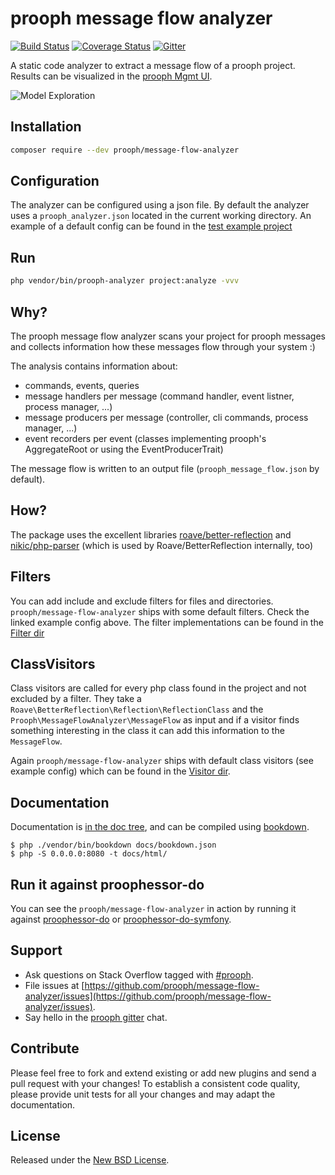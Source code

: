 # prooph message flow analyzer

[![Build Status](https://travis-ci.org/prooph/message-flow-analyzer.svg?branch=master)](https://travis-ci.org/prooph/message-flow-analyzer)
[![Coverage Status](https://coveralls.io/repos/github/prooph/message-flow-analyzer/badge.svg?branch=master)](https://coveralls.io/github/prooph/message-flow-analyzer?branch=master)
[![Gitter](https://badges.gitter.im/Join%20Chat.svg)](https://gitter.im/prooph/improoph)

A static code analyzer to extract a message flow of a prooph project. Results can be visualized in the [prooph Mgmt UI](https://github.com/prooph/event-store-mgmt-ui).

![Model Exploration](https://github.com/prooph/proophessor/blob/master/assets/prooph_do_exploration.gif)

## Installation

```bash
composer require --dev prooph/message-flow-analyzer
```

## Configuration

The analyzer can be configured using a json file. By default the analyzer uses a `prooph_analyzer.json` located in the current working directory.
An example of a default config can be found in the [test example project](https://github.com/prooph/message-flow-analyzer/blob/master/tests/Sample/DefaultProject/prooph_analyzer.json)

## Run

```bash
php vendor/bin/prooph-analyzer project:analyze -vvv
```

## Why?

The prooph message flow analyzer scans your project for prooph messages and collects information how these messages flow through your system :)

The analysis contains information about:

- commands, events, queries
- message handlers per message (command handler, event listner, process manager, ...)
- message producers per message (controller, cli commands, process manager, ...)
- event recorders per event (classes implementing prooph's AggregateRoot or using the EventProducerTrait)

The message flow is written to an output file (`prooph_message_flow.json` by default).

## How?

The package uses the excellent libraries [roave/better-reflection](https://github.com/Roave/BetterReflection)
and [nikic/php-parser](https://github.com/nikic/PHP-Parser) (which is used by Roave/BetterReflection internally, too)


## Filters

You can add include and exclude filters for files and directories. `prooph/message-flow-analyzer` ships with some default filters.
Check the linked example config above. The filter implementations can be found in the [Filter dir](https://github.com/prooph/message-flow-analyzer/tree/master/src/Filter)

## ClassVisitors

Class visitors are called for every php class found in the project and not excluded by a filter.
They take a `Roave\BetterReflection\Reflection\ReflectionClass` and the `Prooph\MessageFlowAnalyzer\MessageFlow` as input and if a visitor finds something
interesting in the class it can add this information to the `MessageFlow`.

Again `prooph/message-flow-analyzer` ships with default class visitors (see example config) which can be found in the [Visitor dir](https://github.com/prooph/message-flow-analyzer/tree/master/src/Visitor). 

## Documentation

Documentation is [in the doc tree](docs/), and can be compiled using [bookdown](http://bookdown.io).

```console
$ php ./vendor/bin/bookdown docs/bookdown.json
$ php -S 0.0.0.0:8080 -t docs/html/
```

## Run it against proophessor-do

You can see the `prooph/message-flow-analyzer` in action by running it against [proophessor-do](https://github.com/prooph/proophessor-do) or [proophessor-do-symfony](https://github.com/prooph/proophessor-do-symfony).

## Support

- Ask questions on Stack Overflow tagged with [#prooph](https://stackoverflow.com/questions/tagged/prooph).
- File issues at [https://github.com/prooph/message-flow-analyzer/issues](https://github.com/prooph/message-flow-analyzer/issues).
- Say hello in the [prooph gitter](https://gitter.im/prooph/improoph) chat.

## Contribute

Please feel free to fork and extend existing or add new plugins and send a pull request with your changes!
To establish a consistent code quality, please provide unit tests for all your changes and may adapt the documentation.

## License

Released under the [New BSD License](LICENSE).


